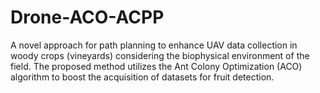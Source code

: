 # Drone-ACO-ACPP
A novel approach for path planning to enhance UAV data collection in woody crops (vineyards) considering the biophysical environment of the field. The proposed method utilizes the Ant Colony Optimization (ACO) algorithm to boost the acquisition of datasets for fruit detection. 
